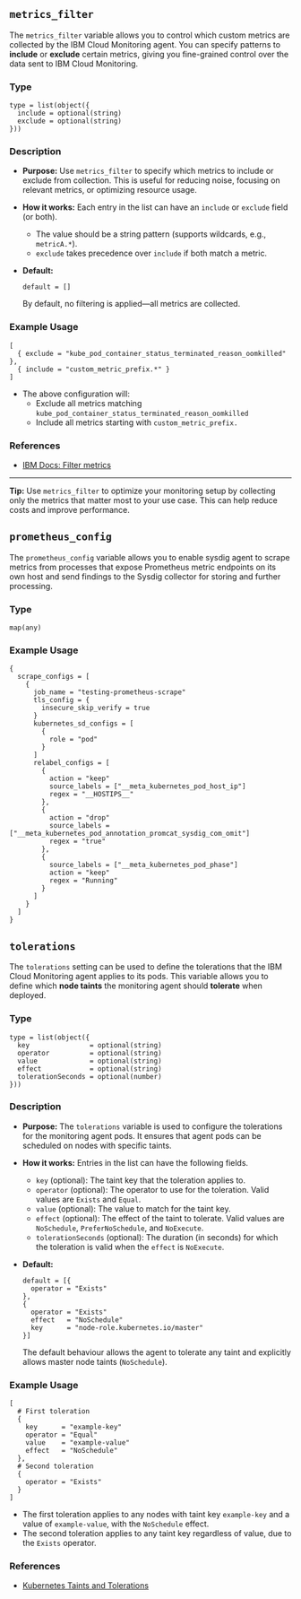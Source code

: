 ## `metrics_filter`

The `metrics_filter` variable allows you to control which custom metrics are collected by the IBM Cloud Monitoring agent. You can specify patterns to **include** or **exclude** certain metrics, giving you fine-grained control over the data sent to IBM Cloud Monitoring.

### Type

```hcl
type = list(object({
  include = optional(string)
  exclude = optional(string)
}))
```

### Description

- **Purpose:**
  Use `metrics_filter` to specify which metrics to include or exclude from collection. This is useful for reducing noise, focusing on relevant metrics, or optimizing resource usage.

- **How it works:**
  Each entry in the list can have an `include` or `exclude` field (or both).
  - The value should be a string pattern (supports wildcards, e.g., `metricA.*`).
  - `exclude` takes precedence over `include` if both match a metric.

- **Default:**
  ```hcl
  default = []
  ```
  By default, no filtering is applied—all metrics are collected.

### Example Usage

```hcl
[
  { exclude = "kube_pod_container_status_terminated_reason_oomkilled" },
  { include = "custom_metric_prefix.*" }
]
```

- The above configuration will:
  - Exclude all metrics matching `kube_pod_container_status_terminated_reason_oomkilled`
  - Include all metrics starting with `custom_metric_prefix.`

### References

- [IBM Docs: Filter metrics](https://cloud.ibm.com/docs/monitoring?topic=monitoring-change_kube_agent#change_kube_agent_inc_exc_metrics)
---

**Tip:**
Use `metrics_filter` to optimize your monitoring setup by collecting only the metrics that matter most to your use case. This can help reduce costs and improve performance.

## `prometheus_config`

The `prometheus_config` variable allows you to enable sysdig agent to scrape metrics from processes that expose Prometheus metric endpoints on its own host and send findings to the Sysdig collector for storing and further processing.

### Type

```hcl
map(any)
```

### Example Usage

```hcl
{
  scrape_configs = [
    {
      job_name = "testing-prometheus-scrape"
      tls_config = {
        insecure_skip_verify = true
      }
      kubernetes_sd_configs = [
        {
          role = "pod"
        }
      ]
      relabel_configs = [
        {
          action = "keep"
          source_labels = ["__meta_kubernetes_pod_host_ip"]
          regex = "__HOSTIPS__"
        },
        {
          action = "drop"
          source_labels = ["__meta_kubernetes_pod_annotation_promcat_sysdig_com_omit"]
          regex = "true"
        },
        {
          source_labels = ["__meta_kubernetes_pod_phase"]
          action = "keep"
          regex = "Running"
        }
      ]
    }
  ]
}
```

## `tolerations`

The `tolerations` setting can be used to define the tolerations that the IBM Cloud Monitoring agent applies to its pods. This variable allows you to define which **node taints** the monitoring agent should **tolerate** when deployed.

### Type

```hcl
type = list(object({
  key               = optional(string)
  operator          = optional(string)
  value             = optional(string)
  effect            = optional(string)
  tolerationSeconds = optional(number)
}))
```

### Description

- **Purpose:**
  The `tolerations` variable is used to configure the tolerations for the monitoring agent pods. It ensures that agent pods can be scheduled on nodes with specific taints.

- **How it works:**
  Entries in the list can have the following fields.

  - `key` (optional): The taint key that the toleration applies to.
  - `operator` (optional): The operator to use for the toleration. Valid values are `Exists` and `Equal`.
  - `value` (optional): The value to match for the taint key.
  - `effect` (optional): The effect of the taint to tolerate. Valid values are `NoSchedule`, `PreferNoSchedule`, and `NoExecute`.
  - `tolerationSeconds` (optional): The duration (in seconds) for which the toleration is valid when the `effect` is `NoExecute`.


- **Default:**
  ```hcl
  default = [{
    operator = "Exists"
  },
  {
    operator = "Exists"
    effect   = "NoSchedule"
    key      = "node-role.kubernetes.io/master"
  }]
  ```
  The default behaviour allows the agent to tolerate any taint and explicitly allows master node taints (`NoSchedule`).

### Example Usage

```hcl
[
  # First toleration
  {
    key      = "example-key"
    operator = "Equal"
    value    = "example-value"
    effect   = "NoSchedule"
  },
  # Second toleration
  {
    operator = "Exists"
  }
]
```
- The first toleration applies to any nodes with taint key `example-key` and a value of `example-value`, with the `NoSchedule` effect.
- The second toleration applies to any taint key regardless of value, due to the `Exists` operator.

### References

- [Kubernetes Taints and Tolerations](https://kubernetes.io/docs/concepts/scheduling-eviction/taint-and-toleration/)
